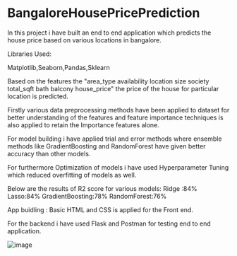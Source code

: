 # BangaloreHousePricePrediction
In this project i have built an end to end application which predicts the house price based on various locations in bangalore.

Libraries Used:

Matplotlib,Seaborn,Pandas,Sklearn

Based on the features the "area_type	availability	location	size	society	total_sqft	bath	balcony	 house_price" the price of the house for particular location is predicted.

Firstly various data preprocessing methods have been applied to dataset for better understanding of the features and feature importance techniques is also applied to retain the Importance features alone.

For model building i have applied trial and error methods where ensemble methods like GradientBoosting and RandomForest have given better accuracy than other models.

For furthermore Optimization of models i have used Hyperparameter Tuning which reduced overfitting of models as well.

Below are the results of R2 score for various models:
Ridge :84%
Lasso:84%
GradientBoosting:78%
RandomForest:76%

App buidling : Basic HTML and CSS is applied for the Front end.

For the backend i have used Flask and Postman for testing end to end application.

![image](https://user-images.githubusercontent.com/26068822/187892567-91bf45c1-d5d4-47f2-988e-61317ef44f45.png)

